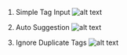 1. Simple Tag Input
![alt text]("./screenshots/1.PNG")

2. Auto Suggestion
![alt text]("./screenshots/2.PNG")

3. Ignore Duplicate Tags
![alt text]("./screenshots/3.PNG")